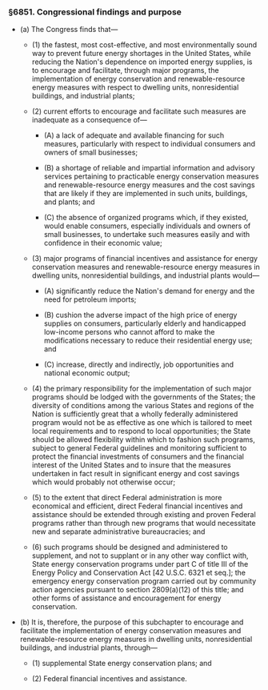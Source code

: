 ### §6851. Congressional findings and purpose
* (a) The Congress finds that—

  * (1) the fastest, most cost-effective, and most environmentally sound way to prevent future energy shortages in the United States, while reducing the Nation's dependence on imported energy supplies, is to encourage and facilitate, through major programs, the implementation of energy conservation and renewable-resource energy measures with respect to dwelling units, nonresidential buildings, and industrial plants;

  * (2) current efforts to encourage and facilitate such measures are inadequate as a consequence of—

    * (A) a lack of adequate and available financing for such measures, particularly with respect to individual consumers and owners of small businesses;

    * (B) a shortage of reliable and impartial information and advisory services pertaining to practicable energy conservation measures and renewable-resource energy measures and the cost savings that are likely if they are implemented in such units, buildings, and plants; and

    * (C) the absence of organized programs which, if they existed, would enable consumers, especially individuals and owners of small businesses, to undertake such measures easily and with confidence in their economic value;


  * (3) major programs of financial incentives and assistance for energy conservation measures and renewable-resource energy measures in dwelling units, nonresidential buildings, and industrial plants would—

    * (A) significantly reduce the Nation's demand for energy and the need for petroleum imports;

    * (B) cushion the adverse impact of the high price of energy supplies on consumers, particularly elderly and handicapped low-income persons who cannot afford to make the modifications necessary to reduce their residential energy use; and

    * (C) increase, directly and indirectly, job opportunities and national economic output;


  * (4) the primary responsibility for the implementation of such major programs should be lodged with the governments of the States; the diversity of conditions among the various States and regions of the Nation is sufficiently great that a wholly federally administered program would not be as effective as one which is tailored to meet local requirements and to respond to local opportunities; the State should be allowed flexibility within which to fashion such programs, subject to general Federal guidelines and monitoring sufficient to protect the financial investments of consumers and the financial interest of the United States and to insure that the measures undertaken in fact result in significant energy and cost savings which would probably not otherwise occur;

  * (5) to the extent that direct Federal administration is more economical and efficient, direct Federal financial incentives and assistance should be extended through existing and proven Federal programs rather than through new programs that would necessitate new and separate administrative bureaucracies; and

  * (6) such programs should be designed and administered to supplement, and not to supplant or in any other way conflict with, State energy conservation programs under part C of title III of the Energy Policy and Conservation Act [42 U.S.C. 6321 et seq.]; the emergency energy conservation program carried out by community action agencies pursuant to section 2809(a)(12) of this title; and other forms of assistance and encouragement for energy conservation.


* (b) It is, therefore, the purpose of this subchapter to encourage and facilitate the implementation of energy conservation measures and renewable-resource energy measures in dwelling units, nonresidential buildings, and industrial plants, through—

  * (1) supplemental State energy conservation plans; and

  * (2) Federal financial incentives and assistance.